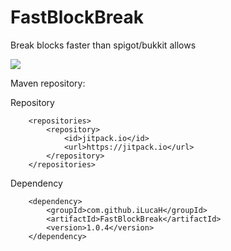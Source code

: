 # FastBlockBreak
Break blocks faster than spigot/bukkit allows

[![](https://jitpack.io/v/iLucaH/FastBlockBreak.svg)](https://jitpack.io/#iLucaH/FastBlockBreak)

Maven repository:

Repository
```
	<repositories>
		<repository>
		    <id>jitpack.io</id>
		    <url>https://jitpack.io</url>
		</repository>
	</repositories>
```
Dependency
```
	<dependency>
	    <groupId>com.github.iLucaH</groupId>
	    <artifactId>FastBlockBreak</artifactId>
	    <version>1.0.4</version>
	</dependency>
  ```
